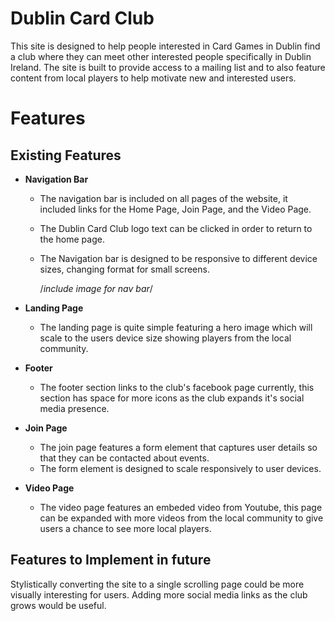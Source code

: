 # Dublin Card Club

This site is designed to help people interested in Card Games in Dublin find a club where they can meet other interested people specifically in Dublin Ireland.
The site is built to provide access to a mailing list and to also feature content from local players to help motivate new and interested users.

# Features

## Existing Features

 - __Navigation Bar__
    - The navigation bar is included on all pages of the website, it included links for the Home Page, Join Page, and the Video Page.
    - The Dublin Card Club logo text can be clicked in order to return to the home page.
    - The Navigation bar is designed to be responsive to different device sizes, changing format for small screens.
  
      /*include image for nav bar*/
- __Landing Page__
    - The landing page is quite simple featuring a hero image which will scale to the users device size showing players from the local community.
 
- __Footer__
    - The footer section links to the club's facebook page currently, this section has space for more icons as the club expands it's social media presence.
      
- __Join Page__
    - The join page features a form element that captures user details so that they can be contacted about events.
    - The form element is designed to scale responsively to user devices.
 
- __Video Page__
    - The video page features an embeded video from Youtube, this page can be expanded with more videos from the local community to give users a chance to see more local players.
 
## Features to Implement in future

  Stylistically converting the site to a single scrolling page could be more visually interesting for users.
  Adding more social media links as the club grows would be useful.
